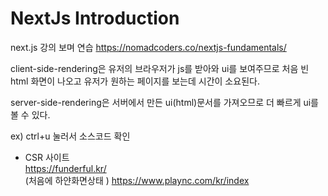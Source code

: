 # NextJs Introduction

next.js 강의 보며 연습
https://nomadcoders.co/nextjs-fundamentals/

client-side-rendering은 유저의 브라우저가 js를 받아와 ui를 보여주므로 처음 빈 html 화면이 나오고
유저가 원하는 페이지를 보는데 시간이 소요된다.

server-side-rendering은 서버에서 만든 ui(html)문서를 가져오므로 더 빠르게 ui를 볼 수 있다.

ex)
ctrl+u 눌러서 소스코드 확인

- CSR 사이트  
  https://funderful.kr/  
  (처음에 하얀화면상태 )
  https://www.plaync.com/kr/index
